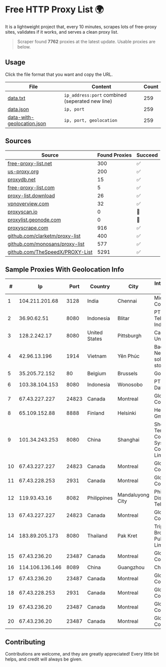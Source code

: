 
# Free HTTP Proxy List 🌍

It is a lightweight project that, every 10 minutes, scrapes lots of free-proxy sites, validates if it works, and serves a clean proxy list.


> Scraper found **7762** proxies at the latest update. Usable proxies are below.

## Usage

Click the file format that you want and copy the URL.


|File|Content|Count|
|----|-------|-----|
|[data.txt](https://raw.githubusercontent.com/themiralay/Proxy-List-World/master/data.txt)|`ip_address:port` combined (seperated new line)|259|
|[data.json](https://raw.githubusercontent.com/themiralay/Proxy-List-World/master/data.json)|`ip, port`|259|
|[data-with-geolocation.json](https://raw.githubusercontent.com/themiralay/Proxy-List-World/master/data-with-geolocation.json)|`ip, port, geolocation`|259|

## Sources

|Source|Found Proxies|Succeed|
|------|-------------|-------|
|[free-proxy-list.net](https://free-proxy-list.net)|300|✅|
|[us-proxy.org](https://www.us-proxy.org)|200|✅|
|[proxydb.net](http://proxydb.net)|15|✅|
|[free-proxy-list.com](https://free-proxy-list.com/?page=&port=&type%5B%5D=http&type%5B%5D=https&up_time=0&search=Search)|5|✅|
|[proxy-list.download](https://www.proxy-list.download/HTTP)|26|✅|
|[vpnoverview.com](https://vpnoverview.com/privacy/anonymous-browsing/free-proxy-servers)|32|✅|
|[proxyscan.io](https://www.proxyscan.io)|0|🚫|
|[proxylist.geonode.com](https://proxylist.geonode.com/api/proxy-list?limit=300&page=1&sort_by=lastChecked&sort_type=desc&protocols=http,https)|0|🚫|
|[proxyscrape.com](https://api.proxyscrape.com/v2/?request=displayproxies&protocol=http&timeout=10000&country=all&ssl=all&anonymity=all)|916|✅|
|[github.com/clarketm/proxy-list](https://raw.githubusercontent.com/clarketm/proxy-list/master/proxy-list-raw.txt)|400|✅|
|[github.com/monosans/proxy-list](https://raw.githubusercontent.com/monosans/proxy-list/main/proxies/http.txt)|577|✅|
|[github.com/TheSpeedX/PROXY-List](https://raw.githubusercontent.com/TheSpeedX/PROXY-List/master/http.txt)|5291|✅|


## Sample Proxies With Geolocation Info

|#|Ip|Port|Country|City|Internet Service Provider|
|-|--|----|-------|----|-------------------------|
|1|104.211.201.68|3128|India|Chennai|Microsoft Corporation|
|2|36.90.62.51|8080|Indonesia|Blitar|PT. Telekomunikasi Indonesia|
|3|128.2.242.17|8080|United States|Pittsburgh|Carnegie Mellon University|
|4|42.96.13.196|1914|Vietnam|Yên Phúc|Bach Kim Network solutions Join stock company|
|5|35.205.72.152|80|Belgium|Brussels|Google LLC|
|6|103.38.104.153|8080|Indonesia|Wonosobo|PT Tunas Media Data|
|7|67.43.227.227|24823|Canada|Montreal|GloboTech Communications|
|8|65.109.152.88|8888|Finland|Helsinki|Hetzner Online GmbH|
|9|101.34.243.253|8080|China|Shanghai|Shenzhen Tencent Computer Systems Company Limited|
|10|67.43.227.227|24823|Canada|Montreal|GloboTech Communications|
|11|67.43.228.253|2931|Canada|Montreal|GloboTech Communications|
|12|119.93.43.16|8082|Philippines|Mandaluyong City|Philippine Long Distance Telephone Co.|
|13|67.43.227.227|24823|Canada|Montreal|GloboTech Communications|
|14|183.89.205.173|8080|Thailand|Pak Kret|Triple T Broadband Public Company Limited|
|15|67.43.236.20|23487|Canada|Montreal|GloboTech Communications|
|16|114.106.136.146|8089|China|Guangzhou|Chinanet|
|17|67.43.236.20|23487|Canada|Montreal|GloboTech Communications|
|18|67.43.228.253|2931|Canada|Montreal|GloboTech Communications|
|19|67.43.236.20|23487|Canada|Montreal|GloboTech Communications|
|20|67.43.236.20|23487|Canada|Montreal|GloboTech Communications|



## Contributing

Contributions are welcome, and they are greatly appreciated! Every
little bit helps, and credit will always be given.

